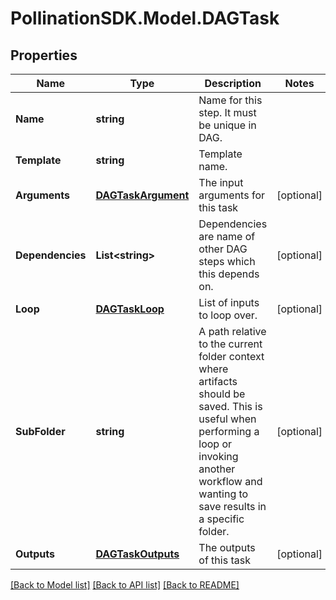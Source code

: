 
# PollinationSDK.Model.DAGTask

## Properties

Name | Type | Description | Notes
------------ | ------------- | ------------- | -------------
**Name** | **string** | Name for this step. It must be unique in DAG. | 
**Template** | **string** | Template name. | 
**Arguments** | [**DAGTaskArgument**](DAGTaskArgument.md) | The input arguments for this task | [optional] 
**Dependencies** | **List&lt;string&gt;** | Dependencies are name of other DAG steps which this depends on. | [optional] 
**Loop** | [**DAGTaskLoop**](DAGTaskLoop.md) | List of inputs to loop over. | [optional] 
**SubFolder** | **string** | A path relative to the current folder context where artifacts should be saved. This is useful when performing a loop or invoking another workflow and wanting to save results in a specific folder. | [optional] 
**Outputs** | [**DAGTaskOutputs**](DAGTaskOutputs.md) | The outputs of this task | [optional] 

[[Back to Model list]](../README.md#documentation-for-models)
[[Back to API list]](../README.md#documentation-for-api-endpoints)
[[Back to README]](../README.md)

